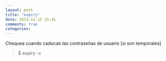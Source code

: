 ```yaml
---
layout: post
title: "expiry"
date: 2013-12-15 15:41
comments: true
categories: 
---
```

Chequea cuando caducan las contraseñas de usuario [si son temporales]

>$ expiry -c

